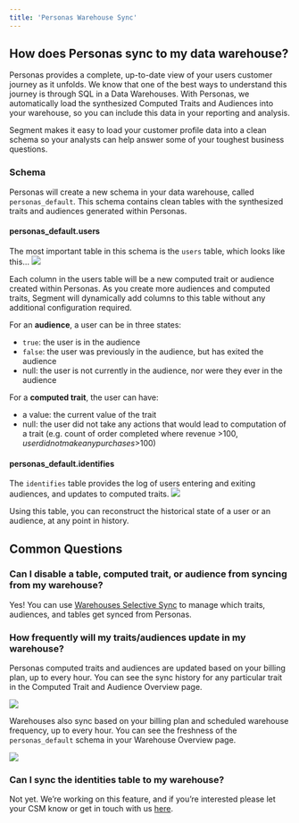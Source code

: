 ```yaml
---
title: 'Personas Warehouse Sync'
---
```

## How does Personas sync to my data warehouse?
Personas provides a complete, up-to-date view of your users customer journey as it unfolds. We know that one of the best ways to understand this journey is through SQL in a Data Warehouses. With Personas, we automatically load the synthesized Computed Traits and Audiences into your warehouse, so you can include this data in your reporting and analysis.

Segment makes it easy to load your customer profile data into a clean schema so your analysts can help answer some of your toughest business questions.

### Schema
Personas will create a new schema in your data warehouse, called `personas_default`. This schema contains clean tables with the synthesized traits and audiences generated within Personas.

#### personas_default.users

The most important table in this schema is the `users` table, which looks like this…
![](images/warehouse_users.png)

Each column in the users table will be a new computed trait or audience created within Personas. As you create more audiences and computed traits, Segment will dynamically add columns to this table without any additional configuration required.

For an **audience**, a user can be in three states:
* `true`: the user is in the audience
* `false`: the user was previously in the audience, but has exited the audience
* null: the user is not currently in the audience, nor were they ever in the audience

For a **computed trait**, the user can have:
* a value: the current value of the trait
* null: the user did not take any actions that would lead to computation of a trait (e.g. count of order completed where revenue >$100, user did not make any purchases >$100)

#### personas_default.identifies

The `identifies` table provides the log of users entering and exiting audiences, and updates to computed traits.
![](images/warehouse_identifies.png)

Using this table, you can reconstruct the historical state of a user or an audience, at any point in history.

## Common Questions

### Can I disable a table, computed trait, or audience from syncing from my warehouse?

Yes! You can use [Warehouses Selective Sync](https://segment.com/docs/guides/warehouses/can-i-control-what-data-is-sent-to-my-warehouse/) to manage which traits, audiences, and tables get synced from Personas.

### How frequently will my traits/audiences update in my warehouse?

Personas computed traits and audiences are updated based on your billing plan, up to every hour. You can see the sync history for any particular trait in the Computed Trait and Audience Overview page.

![](images/warehouse_updates.png)

Warehouses also sync based on your billing plan and scheduled warehouse frequency, up to every hour. You can see the freshness of the `personas_default` schema in your Warehouse Overview page.

![](images/warehouse_sync-schedule.png)

### Can I sync the identities table to my warehouse?

Not yet. We’re working on this feature, and if you’re interested please let your CSM know or get in touch with us [here](https://segment.com/help/contact/).
